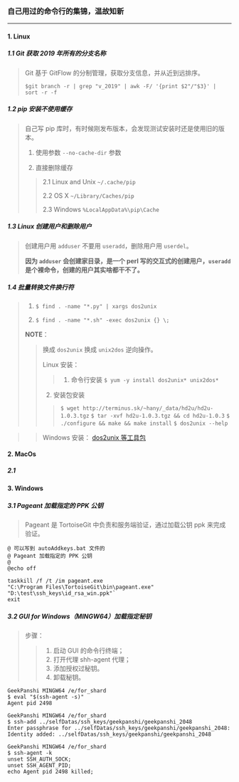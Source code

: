 ### 自己用过的命令行的集锦，温故知新

---

#### 1. Linux

##### 1.1 Git 获取 2019 年所有的分支名称
> Git 基于 GitFlow 的分制管理，获取分支信息，并从近到远排序。
>
> `$git branch -r | grep "v_2019" | awk -F/ '{print $2"/"$3}' | sort -r -f`

##### 1.2 pip 安装不使用缓存
> 自己写 pip 库时，有时候刚发布版本，会发现测试安装时还是使用旧的版本。
>
> 1. 使用参数 `--no-cache-dir` 参数
>
> 2. 直接删除缓存
>>
>> 2.1 Linux and Unix `~/.cache/pip`
>>
>> 2.2 OS X `~/Library/Caches/pip`
>>
>> 2.3 Windows `%LocalAppData%\pip\Cache`

##### 1.3 Linux 创建用户和删除用户
> 创建用户用 `adduser` 不要用 `useradd`，删除用户用 `userdel`。
>
> **因为 `adduser` 会创建家目录，是一个 perl 写的交互式的创建用户，`useradd` 是个裸命令，创建的用户其实啥都干不了。**

##### 1.4 批量转换文件换行符
> 1. `$ find . -name "*.py" | xargs dos2unix`
>
> 2. `$ find . -name "*.sh" -exec dos2unix {} \;`
>
> **NOTE**：
>> 换成 `dos2unix` 换成 `unix2dos` 逆向操作。
>>
>> Linux 安装：
>>>
>>> 1. 命令行安装 `$ yum -y install dos2unix* unix2dos*`
>>>
>>  2. 安装包安装
>>> `$ wget http://terminus.sk/~hany/_data/hd2u/hd2u-1.0.3.tgz`
>>> `$ tar -xvf hd2u-1.0.3.tgz && cd hd2u-1.0.3`
>>> `$ ./configure && make && make install`
>>> `$ dos2unix --help`

>> Windows 安装： [dos2unix 等工具包](https://sourceforge.net/projects/dos2unix/)


#### 2. MacOs
##### 2.1

#### 3. Windows
##### 3.1 Pageant 加载指定的 PPK 公钥
> Pageant 是 TortoiseGit 中负责和服务端验证，通过加载公钥 ppk 来完成验证。
>
```Pyhton
@ 可以写到 autoAddkeys.bat 文件的
@ Pageant 加载指定的 PPK 公钥
@
@echo off

taskkill /f /t /im pageant.exe
"C:\Program Files\TortoiseGit\bin\pageant.exe" "D:\test\ssh_keys\id_rsa_win.ppk"`
exit
```

##### 3.2 GUI for Windows（MINGW64）加载指定秘钥
> 步骤：
>> 1. 启动 GUI 的命令行终端；
>> 2. 打开代理 shh-agent 代理；
>> 3. 添加授权过秘钥。
>> 4. 卸载秘钥。

```
GeekPanshi MINGW64 /e/for_shard
$ eval "$(ssh-agent -s)"
Agent pid 2498

GeekPanshi MINGW64 /e/for_shard
$ ssh-add ../selfDatas/ssh_keys/geekpanshi/geekpanshi_2048
Enter passphrase for ../selfDatas/ssh_keys/geekpanshi/geekpanshi_2048:
Identity added: ../selfDatas/ssh_keys/geekpanshi/geekpanshi_2048

GeekPanshi MINGW64 /e/for_shard
$ ssh-agent -k
unset SSH_AUTH_SOCK;
unset SSH_AGENT_PID;
echo Agent pid 2498 killed;
```
